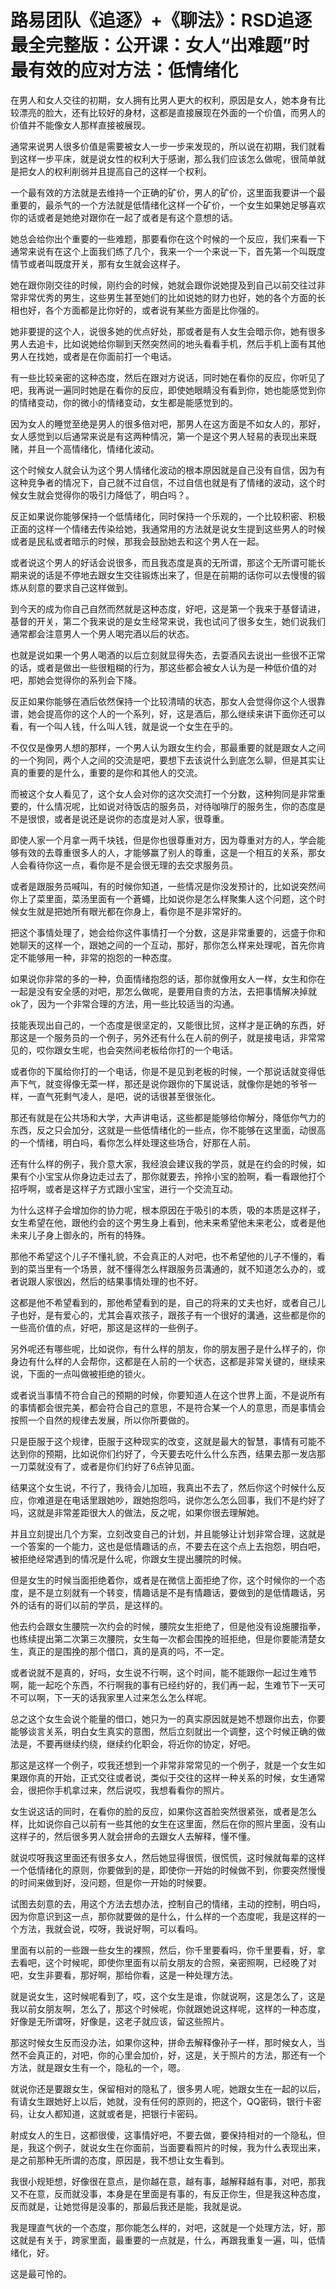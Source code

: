# 路易团队《追逐》+《聊法》：RSD追逐最全完整版：公开课：女人“出难题”时最有效的应对方法：低情绪化

在男人和女人交往的初期，女人拥有比男人更大的权利，原因是女人，她本身有比较漂亮的脸大，还有比较好的身材，这都是直接展现在外面的一个价值，而男人的价值并不能像女人那样直接被展现。

通常来说男人很多价值是需要被女人一步一步来发现的，所以说在初期，我们就看到这样一步平床，就是说女性的权利大于感谢，那么我们应该怎么做呢，很简单就是把女人的权利削弱并且提高自己的这样一个权利。

一个最有效的方法就是去维持一个正确的矿价，男人的矿价，这里面我要讲一个最重要的，最杀气的一个方法就是低情绪化这样一个矿价，一个女生如果她足够喜欢你的话或者是她绝对跟你在一起了或者是有这个意想的话。

她总会给你出个重要的一些难题，那要看你在这个时候的一个反应，我们来看一下通常来说有在这个上面我们练了几个，我来一个一个来说一下，首先第一个叫既度情节或者叫既度开关，那有女生就会这样子。

她在跟你刚交往的时候，刚约会的时候，她就会跟你说她提及到自己以前交往过非常非常优秀的男生，这些男生甚至她们的比如说她的财力也好，她的各个方面的长相也好，各个方面都是比你好的，或者说有某些方面是比你强的。

她非要提的这个人，说很多她的优点好处，那或者是有人女生会暗示你，她有很多男人去追卡，比如说她给你聊到天然突然间的地头看看手机，然后手机上面有其他男人在找她，或者是在你面前打一个电话。

有一些比较亲密的这种态度，然后在跟对方说话，同时她在看你的反应，你听见了吧，我再说一遍同时她是在看你的反应，即使她眼睛没有看到你，她也能感觉到你的情绪变动，你的微小的情绪变动，女生都是能感觉到的。

因为女人的睡觉至绝是男人的很多倍对吧，那男人在这方面是不如女人的，那好，女人感觉到以后通常来说是有这两种情况，第一个是这个男人轻易的表现出来既赌，并且一个高情绪化，情绪化波动。

这个时候女人就会认为这个男人情绪化波动的根本原因就是自己没有自信，因为有这种竞争者的情况下，自己就不过自信，不过自信也就是有了情绪的波动，这个时候女生就会觉得你的吸引力降低了，明白吗？。

反正如果说你能够保持一个低情绪化，同时保持一个乐观的，一个比较积密、积极正面的这样一个情绪去传染给她，我通常用的方法就是说女生提到这些男人的时候或者是民私或者暗示的时候，那我会鼓励她去和这个男人在一起。

或者说这个男人的好话会说很多，而且我态度是真的无所谓，那这个无所谓可能长期来说的话是不停地去跟女生交往锻炼出来了，但是在前期的话你可以去慢慢的锻炼从刻意的要求自己这样做到。

到今天的成为你自己自然而然就是这种态度，好吧，这是第一个我来于基督请进，基督的开关，第二个我来说的是女生经常来说，我也试问了很多女生，她们说我们通常都会注意男人一个男人喝完酒以后的状态。

也就是说如果一个男人喝酒的以后立刻就显得失态，去耍酒风去说出一些很不正常的话，或者是做出一些很粗糊的行为，那这些都会被女人认为是一种低价值的对吧，那她会觉得你的系列会下降。

反正如果你能够在酒后依然保持一个比较清晴的状态，那女人会觉得你这个人很靠谱，她会提高你的这个人的一个系列，好，这是酒后，那么继续来讲下面你还可以看，有一个叫人钱，什么叫人钱，就是说一个女生在乎的。

不仅仅是像男人想的那样，一个男人认为跟女生约会，那最重要的就是跟女人之间的一个狗同，两个人之间的交流是吧，要想下去该说什么到底怎么聊，但是其实让真的重要的是什么，重要的是你和其他人的交流。

而被这个女人看见了，这个女人会对你的这次交流打一个分数，这种狗同是非常重要的，什么情况呢，比如说对待饭店的服务员，对待咖啡厅的服务生，你的态度是不是很恨，或者是说还是说你的态度是对人家，很尊重。

即使人家一个月拿一两千块钱，但是你也很尊重对方，因为尊重对方的人，学会能够有效的去尊重很多人的人，才能够赢了别人的尊重，这是一个相互的关系，那女人会看待你这一点，看你是不是会很无理的去交求服务员。

或者是跟服务员喊叫，有的时候你知道，一些情况是你没发预计的，比如说突然间你上了菜里面，菜汤里面有一个蒼蠅，比如说你是怎么样聚集人这个问题，这个时候女生就是把她所有眼光都在你身上，看你是不是非常好的。

把这个事情处理了，她会给你这件事情打一个分数，这是非常重要的，远盛于你和她聊天的这样一个，跟她之间的一个互动，那好，那你怎么样来处理呢，首先你肯定不能够用一种，非常的抱怨的一种态度。

如果说你非常的多的一种，负面情绪抱怨的话，那你就像用女人一样，女生和你在一起是没有安全感的对吧，那怎么做呢，是要用自贵的方法，去把事情解决掉就ok了，因为一个非常合理的方法，用一些比较适当的沟通。

技能表现出自己的，一个态度是很坚定的，又能很比贸，这样才是正确的东西，好那这是一个服务员的一个例子，另外还有什么在人前的例子，就是接电话，非常常见的，哎你跟女生呢，也会突然间老板给你打的一个电话。

或者你的下属给你打的一个电话，你是不是见到老板的时候，一个那说话就变得低声下气，就变得像无菜一样，那还是说你跟你的下属说话，就像你是她的爷爷一样，一直气死剩气凌人，是吧，说的话很甚至很张化。

那还有就是在公共场和大学，大声讲电话，这些都是能够给你解分，降低你气力的东西，反之只会加分，这就是一些低情绪化的一些点，你不能够在这里面，动很高的一个情绪，明白吗，看你怎么样处理这些场合，好那在人前。

还有什么样的例子，我介意大家，我经浪会建议我的学员，就是在约会的时候，如果有个小宝宝从你身边走过去了，那你就要去，拎拎小宝的脸啊，看一看跟他打个招呼啊，或者是这样子方式跟小宝宝，进行一个交流互动。

为什么这样子会增加你的协力呢，根本原因在于吸引的本质，吸的本质是这样子，女生希望在他，跟他约会的这个男生身上看到，他未来希望他未来老公，或者是他未来儿子身上御永的，所有的特殊。

那他不希望这个儿子不懂礼貌，不会真正的人对吧，也不希望他的儿子不懂的，看到的菜当里有一个场景，就不懂得怎么样跟服务员溝通的，就不知道怎么办的，或者说跟人家很凶，然后的结果事情处理的也不好。

这都是他不希望看到的，那他希望看到的是，自己的将来的丈夫也好，或者自己儿子也好，是有爱心的，尤其会喜欢孩子，跟孩子有一个很好的溝通，这些都是你的一些高价值的点，好吧，那这是这样的一些例子。

另外呢还有哪些呢，比如说你，有什么样的朋友，你的朋友圈子是什么样子的，你身边有什么样的人会帮你，这都是在人前的一个状态，这都是非常关键的，继续来说，下面的一点叫做被拒绝的锁火。

或者说当事情不符合自己的预期的时候，你要知道人在这个世界上面，不是说所有的事情都会很完美，都会符合自己的意思，不是符合某一个人的意思，而是事情会按照一个自然的规律去发展，所以你所要做的。

只是臣服于这个规律，臣服于这种现实的改变，这就是最大的智慧，事情有可能不达到你的预期，比如说你们约好了，今天要去吃什么什么东西，结果去那一发店那一刀菜就没有了，或者是你们约好了6点钟见面。

结果这个女生说，不行了，我待会儿加班，我真出不去了，然后你这个时候什么反应，你难道是在电话里跟她吵，跟她抱怨吗，说你怎么怎么回事，我们不是约好了吗，这就是非常差距很大人的做法，反之呢，如果你很去理解她。

并且立刻提出几个方案，立刻改变自己的计划，并且能够让计划非常合理，这就是一个答案的一个能力，这也是低情趣话的点，不要去在这个点上去抱怨，明白吧，被拒绝经常遇到的情况是什么呢，你跟女生提出腰院的时候。

但是女生的时候当面拒绝着你，或者是在微信上面拒绝了你，这个时候你的一个态度，是不是立刻就有一个转变，情趣话是不是有情趣话，要做到的是低情趣话，另外的话有的哥们以前的学员，是这样的。

他去约会跟女生腰院一次约会的时候，腰院女生拒绝了，但是他没有设施腰指拳，也练续提出第二次第三次腰院，女生每一次都会围挽的班拒绝，但是你要能清楚女生，真正的是围挽的那个借口，真的是真的吗，不一定。

或者说就不是真的，好吗，女生说不行啊，这个时间，能不能跟你一起过生难节啊，能一起吃个东西，不行啊我的事有已经约好的，我们再一起，生难节下一天可不可以啊，下一天的话我家里人过来怎么怎么样呢。

总之这个女生会说个能量的借口，她只为一的真实原因就是她不想跟你出去，你要能够谈言关系，明白女生真实的意图，然后立刻就出一个调整，这个时候正确的做法是，不要再继续约绕，继续约化职会，将近你的协定，好吧。

那这是这样一个例子，哎我还想到一个非常非常常见的一个例子，就是一个女生如果跟你真的开始，正式交往或者说，类似于交往的这样一种关系的时候，女生通常会，很把你手机拿过来，然后说哎，我想看看你的照片。

女生说这话的同时，在看你的脸的反应，如果你这首脸突然很紧张，或者是怎么样，比如说你自己以前有一些其他的女生在这里面，然后在你的照片里面，没有山这样子的，然后很多男人就会拼命的去跟女人去解释，懂不懂。

就说哎呀我这里面还有很多女人，然后她显得很慌，很慌慌，这时候就每辈的这样一个低情绪化的原则，你要做到的是，即使你一开始的时候做不到，你要突然慢慢的时间来做到好，没问题，但是你一开始的时候要。

试图去刻意的去，用这个方法去想办法，控制自己的情绪，主动的控制，明白吗，因为你意识到这一点，那你就要做的是什么，什么样的一个态度呢，我是这样的一个方法，我就会说，哎呀，我说好啊，可以看吗。

里面有以前的一些跟一些女生的裸照，然后，你千里要看吗，你千里要看，好，拿去看吧，这个时候呢，即使你里面有以前女朋友的合照，亲密照啊，已经晚了对吧，女生非要看，那好啊，那给你看，这是一种处理方法。

就是说女生，这时候呢看到了，哎，这个女生是谁，你就说啊，这是怎么了，这是我以前女朋友啊，怎么了，那这个时候呢，你就跟她说这样呢，这样的一种态度，好像是无所谓呀，好像是，这老子就应该，留这些照片。

那这时候女生反而没办法，如果你这种，拼命去解释像孙子一样，那时候女人，当然不会真正的，对吧，你的心里会加价，好，这是，关于照片的方法，那还有一个方法，就是跟女生有一个，隐私的一个，嗯。

就说你还是要跟女生，保留相对的隐私了，很多男人呢，她跟女生在一起的以后，有请女生跟她好上以后，她就，没有任何的原则的，把这个，QQ密码，银行卡密码，让女人都知道，这就或者是，把银行卡密码。

射成女人的生日，这都很傻，这事情好吧，不要去做，要保持相对的一个隐私，但是，我这个例子，就说女生在你面前，当面要看照片的时候，我为什么表现出来，是之前那种无所谓的态度，原因是，我不想让女生看到。

我很小规矩想，好像很在意点，是你越在意，越有事，越解释越有事，对吧，那我又不在意，反而就没事，本身是在里面是有事的，有反正你生，但是我这种态度，反而就是，让她觉得是没事的，那最后我还是能，我就是说。

我是理直气状的一个态度，那你能怎么样的，对吧，这就是一个处理方法，好，那这就是有关于，跨家里面，最重要的一点就是，什么，再跟我重复一遍，叫，低情绪化，好。

这是最可怜的。